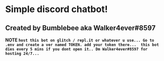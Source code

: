 # Simple discord chatbot! 
## Created by Bumblebee aka Walker4ever#8597


**NOTE
`` host this bot on glitch / repl.it or whatever u use... Go to .env and create a ver named TOKEN. add your token there... 
this bot dies every 5 mins if you dont open it.. Dm Walker4ever#8597 for hosting 24/7...  ``**
